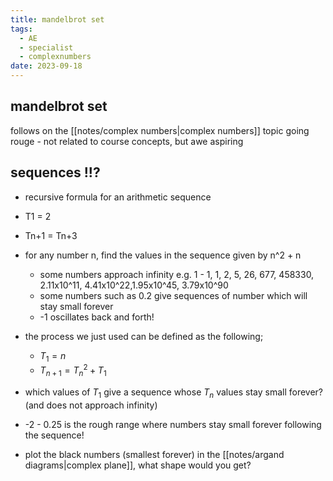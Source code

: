 ```yaml
---
title: mandelbrot set
tags:
  - AE
  - specialist
  - complexnumbers
date: 2023-09-18
---
```

## mandelbrot set
follows on the [[notes/complex numbers|complex numbers]] topic
going rouge - not related to course concepts, but awe aspiring

## sequences !!?
- recursive formula for an arithmetic sequence
- T1 = 2
- Tn+1 = Tn+3
- for any number n, find the values in the sequence given by n^2 + n
	- some numbers approach infinity e.g. 1 - 1, 1, 2, 5, 26, 677, 458330, 2.11x10^11, 4.41x10^22,1.95x10^45, 3.79x10^90
	- some numbers such as 0.2 give sequences of number which will stay small forever
	- -1 oscillates back and forth!
- the process we just used can be defined as the following;
	- $T_{1}=n$
	- $T_{n+1}=T_{n}^2+T_{1}$
- which values of $T_{1}$ give a sequence whose $T_{n}$ values stay small forever? (and does not approach infinity)

- -2 - 0.25 is the rough range where numbers stay small forever following the sequence!

- plot the black numbers (smallest forever) in the [[notes/argand diagrams|complex plane]], what shape would you get? 